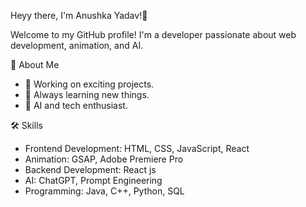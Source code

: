 Heyy there, I'm Anushka Yadav!👋

Welcome to my GitHub profile! I'm a developer passionate about web development, animation, and AI.

🚀 About Me

- 🔭 Working on exciting projects.
- 🌱 Always learning new things.
- 🤖 AI and tech enthusiast.

🛠️ Skills

- Frontend Development: HTML, CSS, JavaScript, React
- Animation: GSAP, Adobe Premiere Pro
- Backend Development: React js
- AI: ChatGPT, Prompt Engineering
- Programming: Java, C++, Python, SQL

